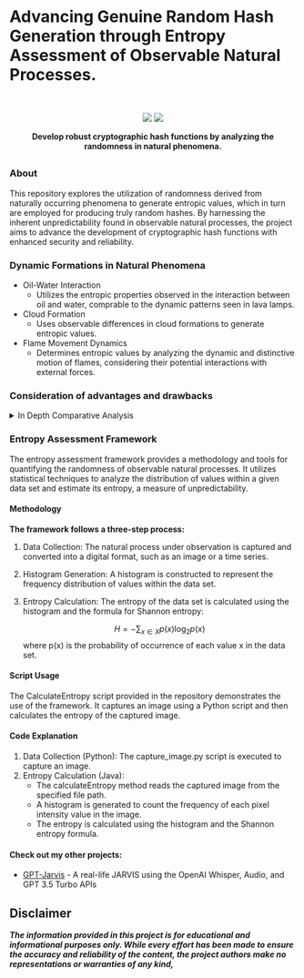 
  # **Advancing Genuine Random Hash Generation through Entropy Assessment of Observable Natural Processes.**

<p align="center">
  <img src="">
  <img src="">
</p>

<p align="center">
  <img src="https://img.shields.io/badge/Author-Johnathan Hockersmith-blue?style=for-the-badge">
  <img src="https://img.shields.io/badge/Maintained-Yes-brightgreen?style=for-the-badge">
</a>
</p>

<p align="center"><b>Develop robust cryptographic hash functions by analyzing the randomness in natural phenomena.</b></p>

##

### About
This repository explores the utilization of randomness derived from naturally occurring phenomena to generate entropic values, which in turn are employed for producing truly random hashes. By harnessing the inherent unpredictability found in observable natural processes, the project aims to advance the development of cryptographic hash functions with enhanced security and reliability.

### Dynamic Formations in Natural Phenomena
 - Oil-Water Interaction
   - Utilizes the entropic properties observed in the interaction between oil and water, comprable to the dynamic patterns seen in lava lamps. 
 - Cloud Formation
   - Uses observable differences in cloud formations to generate entropic values.
 - Flame Movement Dynamics
   - Determines entropic values by analyzing the dynamic and distinctive motion of flames, considering their potential interactions with external forces.

### Consideration of advantages and drawbacks

<details>

<summary>In Depth Comparative Analysis</summary>

### In Depth Comparative Analysis
| Pros  | Cons |
| ------------- | ------------- |
| Enhanced Security: Utilizing entropic values from images can enhance the security of hash generation by introducing a significant level of randomness, making it more resistant to brute-force and other cryptographic attacks. |Data Storage Requirements: Storing and managing large volumes of image data can be resource-intensive and may require significant storage capacity, leading to potential scalability issues and increased costs.  |
| Increased Uniqueness: Images provide a vast source of randomness, allowing for the generation of highly unique hash values, which reduces the likelihood of collisions and enhances data integrity.  | Privacy Concerns: The capture and storage of images for entropy generation raise privacy concerns, as sensitive or personal information may inadvertently be included in the images, requiring robust privacy measures and compliance with data protection regulations.  |
| Diverse Sources: Images can be captured from various natural phenomena, ensuring a diverse range of entropy sources and making the hash generation process more robust and reliable.  | Sensitivity to Environmental Factors: Image-based entropy generation is sensitive to environmental factors such as lighting conditions, camera settings, and image quality, which may introduce variability and unpredictability in the generated hash values.  |
| Transparency and Reproducibility: Image-based entropy generation offers a transparent and reproducible method, allowing for easy verification and validation of the generated hash values.  | Processing Overhead: Generating entropy from images requires computational resources for image capture, processing, and analysis, leading to increased processing overhead and potential performance impacts, especially in real-time applications.  |
| Flexibility and Adaptability: Image-based entropy generation can be easily integrated into existing systems and workflows, providing flexibility and adaptability for a wide range of applications and use cases.  | Security Risks: The security of the hash generation process is contingent on the integrity and confidentiality of the image data, making it susceptible to security risks such as unauthorized access, tampering, or interception, necessitating robust security measures and protocols for image capture, transmission, and storage.  |

</details>

### Entropy Assessment Framework
The entropy assessment framework provides a methodology and tools for quantifying the randomness of observable natural processes. It utilizes statistical techniques to analyze the distribution of values within a given data set and estimate its entropy, a measure of unpredictability.

#### Methodology
**The framework follows a three-step process:**
  1. Data Collection: The natural process under observation is captured and converted into a digital format, such as an image or a time series.
  2. Histogram Generation: A histogram is constructed to represent the frequency distribution of values within the data set.
  3. Entropy Calculation: The entropy of the data set is calculated using the histogram and the formula for Shannon entropy:
 
     $$H = -\sum_{x \in X} p(x) \log_2 p(x)$$
     where p(x) is the probability of occurrence of each value x in the data set.
#### Script Usage
The CalculateEntropy script provided in the repository demonstrates the use of the framework. It captures an image using a Python script and then calculates the entropy of the captured image.

#### Code Explanation
  1. Data Collection (Python): The capture_image.py script is executed to capture an image.
  2. Entropy Calculation (Java):
     - The calculateEntropy method reads the captured image from the specified file path.
     - A histogram is generated to count the frequency of each pixel intensity value in the image.
     - The entropy is calculated using the histogram and the Shannon entropy formula.
 
#### Check out my other projects:
 - [GPT-Jarvis](https://github.com/jhockersmith/GPT-Jarvis) - A real-life JARVIS using the OpenAI Whisper, Audio, and GPT 3.5 Turbo APIs

## Disclaimer
***The information provided in this project is for educational and informational purposes only. While every effort has been made to ensure the accuracy and reliability of the content, the project authors make no representations or warranties of any kind,***

